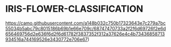 # IRIS-FLOWER-CLASSIFICATION
https://camo.githubusercontent.com/a148b032c750b17323643e7c279a7bc55034b5abc79c8015186b69b1e66e709c/68747470733a2f2f6d69726f2e6d656469756d2e636f6d2f6d61782f3837352f312a37626e4c4b73436858713934516a744169526e3430772e706e67)
